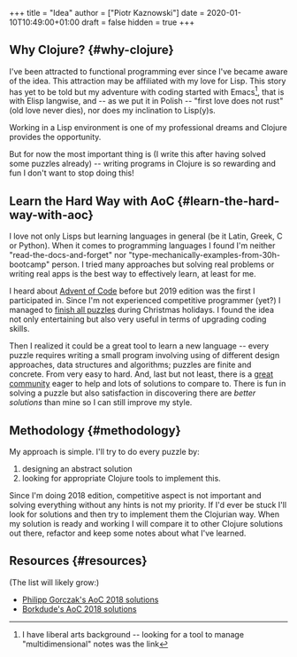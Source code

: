 +++
title = "Idea"
author = ["Piotr Kaznowski"]
date = 2020-01-10T10:49:00+01:00
draft = false
hidden = true
+++

## Why Clojure? {#why-clojure}

I've been attracted to functional programming ever since I've became aware of the idea. This attraction may be affiliated with my love for Lisp. This story has yet to be told but my adventure with coding started with Emacs[^fn:1], that is with Elisp langwise, and -- as we put it in Polish -- "first love does not rust" (old love never dies), nor does my inclination to Lisp(y)s.

Working in a Lisp environment is one of my professional dreams and Clojure provides the opportunity.

But for now the most important thing is (I write this after having solved some puzzles already) -- writing programs in Clojure is so rewarding and fun I don't want to stop doing this!


## Learn the Hard Way with AoC {#learn-the-hard-way-with-aoc}

I love not only Lisps but learning languages in general (be it Latin, Greek, C or Python). When it comes to programming languages I found I'm neither "read-the-docs-and-forget" nor "type-mechanically-examples-from-30h-bootcamp" person. I tried many approaches but solving real problems or writing real apps is the best way to effectively learn, at least for me.

I heard about [Advent of Code](https://adventofcode.com/) before but 2019 edition was the first I participated in. Since I'm not experienced competitive programmer (yet?) I managed to [finish all puzzles](https://gitlab.com/pkaznowski/advent%5Fof%5Fcode%5F2019) during Christmas holidays. I found the idea not only entertaining but also very useful in terms of upgrading coding skills.

Then I realized it could be a great tool to learn a new language -- every puzzle requires writing a small program involving using of different design approaches, data structures and algorithms; puzzles are finite and concrete. From very easy to hard. And, last but not least, there is a [great community](https://www.reddit.com/r/adventofcode/) eager to help and lots of solutions to compare to. There is fun in solving a puzzle but also satisfaction in discovering there are _better solutions_ than mine so I can still improve my style.


## Methodology {#methodology}

My approach is simple. I'll try to do every puzzle by:

1.  designing an abstract solution
2.  looking for appropriate Clojure tools to implement this.

Since I'm doing 2018 edition, competitive aspect is not important and solving everything without any hints is not my priority. If I'd ever be stuck I'll look for solutions and then try to implement them the Clojurian way. When my solution is ready and working I will compare it to other Clojure solutions out there, refactor and keep some notes about what I've learned.


## Resources {#resources}

(The list will likely grow:)

-   [Philipp Gorczak's AoC 2018 solutions](https://github.com/pgorczak/adventofcode-clj/)
-   [Borkdude's AoC 2018 solutions](https://github.com/borkdude/advent-of-cljc/tree/master/src/aoc/y2018)

[^fn:1]: I have liberal arts background -- looking for a tool to manage "multidimensional" notes was the link
